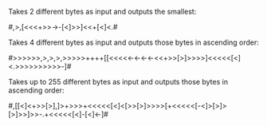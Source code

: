 Takes 2 different bytes as input and outputs the smallest: 

#,>,[<<<+>>->-[<]>>]<<+[<]<.#


Takes 4 different bytes as input and outputs those bytes in ascending order:

#>>>>>>,>,>,>,>>>>>++++[[<<<<<-<-<-<-<<+>>[>]>>>>]<<<<<[<]<.>>>>>>>>>>-]#


Takes up to 255 different bytes as input and outputs those bytes in ascending order:

#,[[<]<+>>[>],]>+>>>+<<<<<[<]<[>>[>]>>>>[+<<<<<[-<]>[>]>[>]>>]>>-.+<<<<<[<]-[<]<-]#
